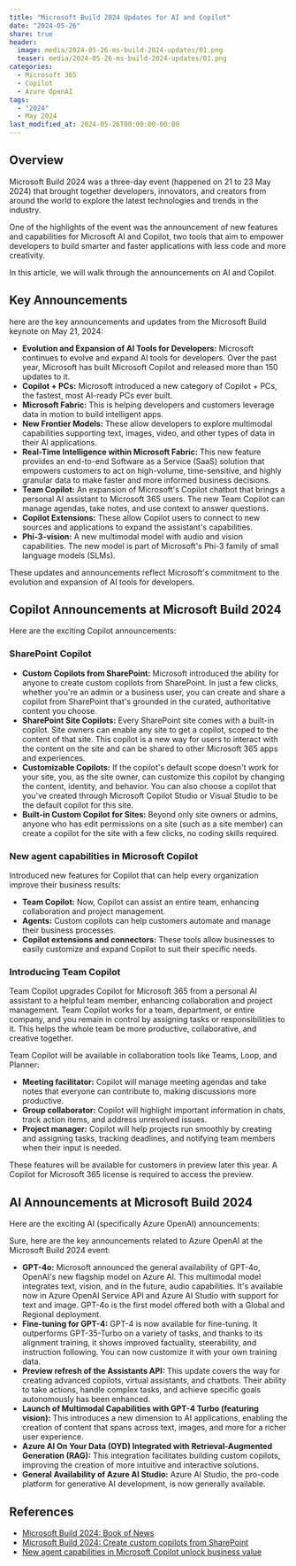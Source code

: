 ```yaml
---
title: "Microsoft Build 2024 Updates for AI and Copilot"
date: "2024-05-26"
share: true
header:
  image: media/2024-05-26-ms-build-2024-updates/01.png
  teaser: media/2024-05-26-ms-build-2024-updates/01.png
categories:
  - Microsoft 365
  - Copilot
  - Azure OpenAI
tags:
  - "2024"
  - May 2024
last_modified_at: 2024-05-26T00:00:00-00:00
---
```

## Overview

Microsoft Build 2024 was a three-day event (happened on 21 to 23 May 2024) that brought together developers, innovators, and creators from around the world to explore the latest technologies and trends in the industry.

One of the highlights of the event was the announcement of new features and capabilities for Microsoft AI and Copilot, two tools that aim to empower developers to build smarter and faster applications with less code and more creativity.

In this article, we will walk through the announcements on AI and Copilot.


## Key Announcements

here are the key announcements and updates from the Microsoft Build keynote on May 21, 2024:

- **Evolution and Expansion of AI Tools for Developers:** Microsoft continues to evolve and expand AI tools for developers. Over the past year, Microsoft has built Microsoft Copilot and released more than 150 updates to it.
- **Copilot + PCs:** Microsoft introduced a new category of Copilot + PCs, the fastest, most AI-ready PCs ever built.
- **Microsoft Fabric:** This is helping developers and customers leverage data in motion to build intelligent apps.
- **New Frontier Models:** These allow developers to explore multimodal capabilities supporting text, images, video, and other types of data in their AI applications.
- **Real-Time Intelligence within Microsoft Fabric:** This new feature provides an end-to-end Software as a Service (SaaS) solution that empowers customers to act on high-volume, time-sensitive, and highly granular data to make faster and more informed business decisions.
- **Team Copilot:** An expansion of Microsoft's Copilot chatbot that brings a personal AI assistant to Microsoft 365 users. The new Team Copilot can manage agendas, take notes, and use context to answer questions.
- **Copilot Extensions:** These allow Copilot users to connect to new sources and applications to expand the assistant's capabilities.
- **Phi-3-vision:** A new multimodal model with audio and vision capabilities. The new model is part of Microsoft's Phi-3 family of small language models (SLMs).

These updates and announcements reflect Microsoft's commitment to the evolution and expansion of AI tools for developers.


## Copilot Announcements at Microsoft Build 2024

Here are the exciting Copilot announcements:

### SharePoint Copilot

- **Custom Copilots from SharePoint:** Microsoft introduced the ability for anyone to create custom copilots from SharePoint. In just a few clicks, whether you're an admin or a business user, you can create and share a copilot from SharePoint that's grounded in the curated, authoritative content you choose.
- **SharePoint Site Copilots:** Every SharePoint site comes with a built-in copilot. Site owners can enable any site to get a copilot, scoped to the content of that site. This copilot is a new way for users to interact with the content on the site and can be shared to other Microsoft 365 apps and experiences.
- **Customizable Copilots:** If the copilot's default scope doesn't work for your site, you, as the site owner, can customize this copilot by changing the content, identity, and behavior. You can also choose a copilot that you've created through Microsoft Copilot Studio or Visual Studio to be the default copilot for this site.
- **Built-in Custom Copilot for Sites:** Beyond only site owners or admins, anyone who has edit permissions on a site (such as a site member) can create a copilot for the site with a few clicks, no coding skills required.

### New agent capabilities in Microsoft Copilot

Introduced new features for Copilot that can help every organization improve their business results:

- **Team Copilot:** Now, Copilot can assist an entire team, enhancing collaboration and project management.
- **Agents:** Custom copilots can help customers automate and manage their business processes.
- **Copilot extensions and connectors:** These tools allow businesses to easily customize and expand Copilot to suit their specific needs.

### Introducing Team Copilot

Team Copilot upgrades Copilot for Microsoft 365 from a personal AI assistant to a helpful team member, enhancing collaboration and project management. Team Copilot works for a team, department, or entire company, and you remain in control by assigning tasks or responsibilities to it. This helps the whole team be more productive, collaborative, and creative together.

Team Copilot will be available in collaboration tools like Teams, Loop, and Planner:

- **Meeting facilitator:** Copilot will manage meeting agendas and take notes that everyone can contribute to, making discussions more productive.
- **Group collaborator:** Copilot will highlight important information in chats, track action items, and address unresolved issues.
- **Project manager:** Copilot will help projects run smoothly by creating and assigning tasks, tracking deadlines, and notifying team members when their input is needed.

These features will be available for customers in preview later this year. A Copilot for Microsoft 365 license is required to access the preview.

## AI Announcements at Microsoft Build 2024

Here are the exciting AI (specifically Azure OpenAI) announcements:

Sure, here are the key announcements related to Azure OpenAI at the Microsoft Build 2024 event:

- **GPT-4o:** Microsoft announced the general availability of GPT-4o, OpenAI's new flagship model on Azure AI. This multimodal model integrates text, vision, and in the future, audio capabilities. It's available now in Azure OpenAI Service API and Azure AI Studio with support for text and image. GPT-4o is the first model offered both with a Global and Regional deployment.
- **Fine-tuning for GPT-4:** GPT-4 is now available for fine-tuning. It outperforms GPT-35-Turbo on a variety of tasks, and thanks to its alignment training, it shows improved factuality, steerability, and instruction following. You can now customize it with your own training data.
- **Preview refresh of the Assistants API:** This update covers the way for creating advanced copilots, virtual assistants, and chatbots. Their ability to take actions, handle complex tasks, and achieve specific goals autonomously has been enhanced.
- **Launch of Multimodal Capabilities with GPT-4 Turbo (featuring vision):** This introduces a new dimension to AI applications, enabling the creation of content that spans across text, images, and more for a richer user experience.
- **Azure AI On Your Data (OYD) Integrated with Retrieval-Augmented Generation (RAG):** This integration facilitates building custom copilots, improving the creation of more intuitive and interactive solutions.
- **General Availability of Azure AI Studio:** Azure AI Studio, the pro-code platform for generative AI development, is now generally available.


## References

- [Microsoft Build 2024: Book of News](https://news.microsoft.com/build-2024-book-of-news/)
- [Microsoft Build 2024: Create custom copilots from SharePoint](
https://techcommunity.microsoft.com/t5/microsoft-sharepoint-blog/microsoft-build-2024-create-custom-copilots-from-sharepoint/ba-p/4146527?WT.mc_id=M365-MVP-5003693)
- [New agent capabilities in Microsoft Copilot unlock business value](
https://www.microsoft.com/en-us/microsoft-365/blog/2024/05/21/new-agent-capabilities-in-microsoft-copilot-unlock-business-value/?WT.mc_id=M365-MVP-5003693)